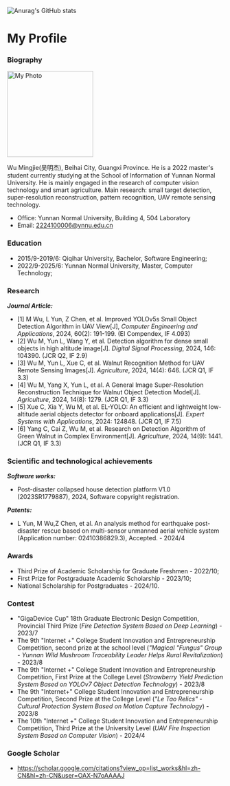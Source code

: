 ![Anurag's GitHub stats](https://github-readme-stats.vercel.app/api?username=1wuming&show_icons=true&theme=radical)
# My Profile

### Biography
<img src="IMG_4326.JPG" alt="My Photo" width="200"/>

Wu Mingjie(吴明杰), Beihai City, Guangxi Province. He is a 2022 master's student currently studying at the School of Information of Yunnan Normal University. He is mainly engaged in the research of computer vision technology and smart agriculture.
Main research: small target detection, super-resolution reconstruction, pattern recognition, UAV remote sensing technology.
- Office: Yunnan Normal University, Building 4, 504 Laboratory
- Email: 2224100006@ynnu.edu.cn


### Education
- 2015/9-2019/6: Qiqihar University, Bachelor, Software Engineering;
- 2022/9-2025/6: Yunnan Normal University, Master, Computer Technology;


### Research
***Journal Article:***
- [1] M Wu, L Yun, Z Chen, et al. Improved YOLOv5s Small Object Detection Algorithm in UAV View[J], *Computer Engineering and Applications*, 2024, 60(2): 191-199. (EI Compendex, IF 4.093)
- [2] Wu M, Yun L, Wang Y, et al. Detection algorithm for dense small objects in high altitude image[J]. *Digital Signal Processing*, 2024, 146: 104390. (JCR Q2, IF 2.9)
- [3] Wu M, Yun L, Xue C, et al. Walnut Recognition Method for UAV Remote Sensing Images[J]. *Agriculture*, 2024, 14(4): 646. (JCR Q1, IF 3.3)
- [4] Wu M, Yang X, Yun L, et al. A General Image Super-Resolution Reconstruction Technique for Walnut Object Detection Model[J]. *Agriculture*, 2024, 14(8): 1279. (JCR Q1, IF 3.3)
- [5] Xue C, Xia Y, Wu M, et al. EL-YOLO: An efficient and lightweight low-altitude aerial objects detector for onboard applications[J]. *Expert Systems with Applications*, 2024: 124848. (JCR Q1, IF 7.5)
- [6] Yang C, Cai Z, Wu M, et al. Research on Detection Algorithm of Green Walnut in Complex Environment[J]. *Agriculture*, 2024, 14(9): 1441. (JCR Q1, IF 3.3)


### Scientific and technological achievements
***Software works:***
- Post-disaster collapsed house detection platform V1.0 (2023SR1779887), 2024, Software copyright registration.

***Patents:***
- L Yun, M Wu,Z Chen, et al. An analysis method for earthquake post-disaster rescue based on multi-sensor unmanned aerial vehicle system (Application number: 02410386829.3), Accepted. - 2024/4


### Awards
- Third Prize of Academic Scholarship for Graduate Freshmen - 2022/10;
- First Prize for Postgraduate Academic Scholarship - 2023/10;
- National Scholarship for Postgraduates - 2024/10.

### Contest
- "GigaDevice Cup" 18th Graduate Electronic Design Competition, Provincial Third Prize (*Fire Detection System Based on Deep Learning*) - 2023/7
- The 9th "Internet +" College Student Innovation and Entrepreneurship Competition, second prize at the school level (*"Magical "Fungus" Group - Yunnan Wild Mushroom Traceability Leader Helps Rural Revitalization*) - 2023/8
- The 9th "Internet +" College Student Innovation and Entrepreneurship Competition, First Prize at the College Level (*Strawberry Yield Prediction System Based on YOLOv7 Object Detection Technology*) - 2023/8
- The 9th "Internet+" College Student Innovation and Entrepreneurship Competition, Second Prize at the College Level (*"Le Tao Relics" - Cultural Protection System Based on Motion Capture Technology*) - 2023/8
- The 10th "Internet +" College Student Innovation and Entrepreneurship Competition, Third Prize at the University Level (*UAV Fire Inspection System Based on Computer Vision*) - 2024/4



### Google Scholar
- https://scholar.google.com/citations?view_op=list_works&hl=zh-CN&hl=zh-CN&user=OAX-N7oAAAAJ





